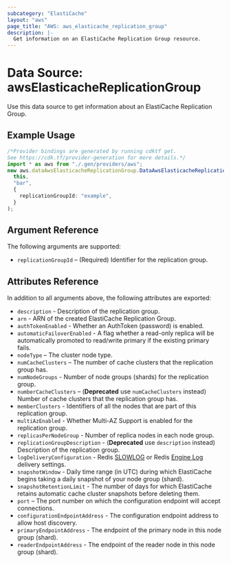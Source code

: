 ```yaml
---
subcategory: "ElastiCache"
layout: "aws"
page_title: "AWS: aws_elasticache_replication_group"
description: |-
  Get information on an ElastiCache Replication Group resource.
---
```


# Data Source: awsElasticacheReplicationGroup

Use this data source to get information about an ElastiCache Replication Group.

## Example Usage

```typescript
/*Provider bindings are generated by running cdktf get.
See https://cdk.tf/provider-generation for more details.*/
import * as aws from "./.gen/providers/aws";
new aws.dataAwsElasticacheReplicationGroup.DataAwsElasticacheReplicationGroup(
  this,
  "bar",
  {
    replicationGroupId: "example",
  }
);

```

## Argument Reference

The following arguments are supported:

* `replicationGroupId` – (Required) Identifier for the replication group.

## Attributes Reference

In addition to all arguments above, the following attributes are exported:

* `description` - Description of the replication group.
* `arn` - ARN of the created ElastiCache Replication Group.
* `authTokenEnabled` - Whether an AuthToken (password) is enabled.
* `automaticFailoverEnabled` - A flag whether a read-only replica will be automatically promoted to read/write primary if the existing primary fails.
* `nodeType` – The cluster node type.
* `numCacheClusters` – The number of cache clusters that the replication group has.
* `numNodeGroups` - Number of node groups (shards) for the replication group.
* `numberCacheClusters` – (**Deprecated** use `numCacheClusters` instead) Number of cache clusters that the replication group has.
* `memberClusters` - Identifiers of all the nodes that are part of this replication group.
* `multiAzEnabled` - Whether Multi-AZ Support is enabled for the replication group.
* `replicasPerNodeGroup` - Number of replica nodes in each node group.
* `replicationGroupDescription` - (**Deprecated** use `description` instead) Description of the replication group.
* `logDeliveryConfiguration` - Redis [SLOWLOG](https://redis.io/commands/slowlog) or Redis [Engine Log](https://docs.aws.amazon.com/AmazonElastiCache/latest/red-ug/Log_Delivery.html#Log_contents-engine-log) delivery settings.
* `snapshotWindow` - Daily time range (in UTC) during which ElastiCache begins taking a daily snapshot of your node group (shard).
* `snapshotRetentionLimit` - The number of days for which ElastiCache retains automatic cache cluster snapshots before deleting them.
* `port` – The port number on which the configuration endpoint will accept connections.
* `configurationEndpointAddress` - The configuration endpoint address to allow host discovery.
* `primaryEndpointAddress` - The endpoint of the primary node in this node group (shard).
* `readerEndpointAddress` - The endpoint of the reader node in this node group (shard).
